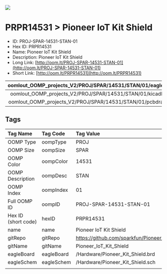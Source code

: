 


  
![][im]
# PRPR14531 > Pioneer IoT Kit Shield

- ID: PROJ-SPAR-14531-STAN-01
- Hex ID: PRPR14531
- Name: Pioneer IoT Kit Shield
- Description: Pioneer IoT Kit Shield
- Long Link: [http://oom.lt/PROJ-SPAR-14531-STAN-01](http://oom.lt/PROJ-SPAR-14531-STAN-01)
- Short Link: [http://oom.lt/PRPR14531](http://oom.lt/PRPR14531)
  

|oomlout_OOMP_projects_V2/PROJ/SPAR/14531/STAN/01/eagleImage.png|oomlout_OOMP_projects_V2/PROJ/SPAR/14531/STAN/01/eagleSchemImage.png|oomlout_OOMP_projects_V2/PROJ/SPAR/14531/STAN/01/kicadPcb3dFront.png|oomlout_OOMP_projects_V2/PROJ/SPAR/14531/STAN/01/kicadPcb3dBack.png|
| :---: | :---: | :---: | :---: |
|oomlout_OOMP_projects_V2/PROJ/SPAR/14531/STAN/01/kicadPcb3d.png|oomlout_OOMP_projects_V2/PROJ/SPAR/14531/STAN/01/bomBack.png|oomlout_OOMP_projects_V2/PROJ/SPAR/14531/STAN/01/bomFront.png|oomlout_OOMP_projects_V2/PROJ/SPAR/14531/STAN/01/pcbdraw.svg|
|oomlout_OOMP_projects_V2/PROJ/SPAR/14531/STAN/01/pcbdrawBack.svg||||

## Tags
  

|Tag Name|Tag Code|Tag Value|
| :--- | :--- | :--- |
|OOMP Type|oompType|PROJ|
|OOMP Size|oompSize|SPAR|
|OOMP Color|oompColor|14531|
|OOMP Description|oompDesc|STAN|
|OOMP Index|oompIndex|01|
|Full OOMP ID|oompID|PROJ-SPAR-14531-STAN-01|
|Hex ID (short code)|hexID|PRPR14531|
|name|name|Pioneer IoT Kit Shield|
|gitRepo|gitRepo|https://github.com/sparkfun/Pioneer_IoT_Kit_Shield|
|gitName|gitName|Pioneer_IoT_Kit_Shield|
|eagleBoard|eagleBoard|/Hardware/Pioneer_Kit_Shield.brd|
|eagleSchem|eagleSchem|/Hardware/Pioneer_Kit_Shield.sch|
||||



[im]: PROJ/SPAR/14531/STAN/01/kicadPcb3d_450.png
